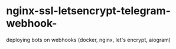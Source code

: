 # nginx-ssl-letsencrypt-telegram-webhook-
deploying bots on webhooks (docker, nginx, let's encrypt, aiogram)
